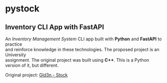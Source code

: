 # pystock

## Inventory CLI App with **FastAPI**

An _Inventory Management System_ CLI app built with **Python** and **FastAPI** to practice  
 and reinforce knowledge in these technologies. The proposed project is an University  
 assignment. The original project was built using **C++**. This is a Python version of it, but different.

Original project: [Gld3n - Stock](https://github.com/Gld3n/university_notes/blob/main/programming%20I/exams/part%20II/stock.md)  
